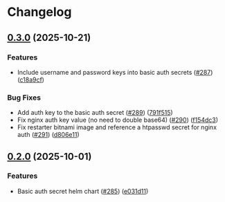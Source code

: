 # Changelog

## [0.3.0](https://github.com/chanzuckerberg/argo-helm-charts/compare/basic-auth-secret-v0.2.0...basic-auth-secret-v0.3.0) (2025-10-21)


### Features

* Include username and password keys into basic auth secrets ([#287](https://github.com/chanzuckerberg/argo-helm-charts/issues/287)) ([c18a9cf](https://github.com/chanzuckerberg/argo-helm-charts/commit/c18a9cf745d2422c92bb5be7d7679bdc9d6e3398))


### Bug Fixes

* Add auth key to the basic auth secret ([#289](https://github.com/chanzuckerberg/argo-helm-charts/issues/289)) ([791f515](https://github.com/chanzuckerberg/argo-helm-charts/commit/791f5154494bfe67894d82fbd49ef2ef33a65b76))
* Fix nginx auth key value (no need to double base64) ([#290](https://github.com/chanzuckerberg/argo-helm-charts/issues/290)) ([f154dc3](https://github.com/chanzuckerberg/argo-helm-charts/commit/f154dc36a29b52b053529ed7d75f11cc5c38f60c))
* Fix restarter bitnami image and reference a htpasswd secret for nginx auth ([#291](https://github.com/chanzuckerberg/argo-helm-charts/issues/291)) ([d806e11](https://github.com/chanzuckerberg/argo-helm-charts/commit/d806e111f5e12531cdcd44ed0e904c98156ca93b))


## [0.2.0](https://github.com/chanzuckerberg/argo-helm-charts/compare/basic-auth-secret-v0.1.0...basic-auth-secret-v0.2.0) (2025-10-01)


### Features

* Basic auth secret helm chart ([#285](https://github.com/chanzuckerberg/argo-helm-charts/issues/285)) ([e031d11](https://github.com/chanzuckerberg/argo-helm-charts/commit/e031d1105cf369cc33f10dc4640078526cc3589b))
